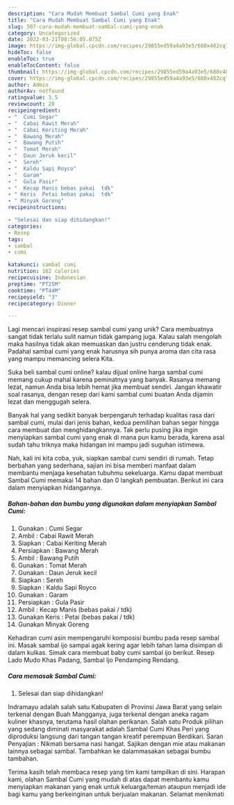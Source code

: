 ```yaml
---
description: "Cara Mudah Membuat Sambal Cumi yang Enak"
title: "Cara Mudah Membuat Sambal Cumi yang Enak"
slug: 507-cara-mudah-membuat-sambal-cumi-yang-enak
category: Uncategorized
date: 2022-03-21T08:56:05.075Z
image: https://img-global.cpcdn.com/recipes/29855ed59a4a93e5/680x482cq70/sambal-cumi-foto-resep-utama.jpg
hideToc: false
enableToc: true
enableTocContent: false
thumbnail: https://img-global.cpcdn.com/recipes/29855ed59a4a93e5/680x482cq70/sambal-cumi-foto-resep-utama.jpg
cover: https://img-global.cpcdn.com/recipes/29855ed59a4a93e5/680x482cq70/sambal-cumi-foto-resep-utama.jpg
author: Admin
authorAv: notfound
ratingvalue: 3.5
reviewcount: 20
recipeingredient:
- "  Cumi Segar"
- "  Cabai Rawit Merah"
- "  Cabai Keriting Merah"
- "  Bawang Merah"
- "  Bawang Putih"
- "  Tomat Merah"
- "  Daun Jeruk kecil"
- "  Sereh"
- "  Kaldu Sapi Royco"
- "  Garam"
- "  Gula Pasir"
- "  Kecap Manis bebas pakai  tdk"
- " Keris  Petai bebas pakai  tdk"
- " Minyak Goreng"
recipeinstructions:

- "Selesai dan siap dihidangkan!"
categories:
- Resep
tags:
- sambal
- cumi

katakunci: sambal cumi 
nutrition: 162 calories
recipecuisine: Indonesian
preptime: "PT25M"
cooktime: "PT44M"
recipeyield: "3"
recipecategory: Dinner

---
```





Lagi mencari inspirasi resep sambal cumi yang unik? Cara membuatnya sangat tidak terlalu sulit namun tidak gampang juga. Kalau salah mengolah maka hasilnya tidak akan memuaskan dan justru cenderung tidak enak. Padahal sambal cumi yang enak harusnya sih punya aroma dan cita rasa yang mampu memancing selera Kita.





Suka beli sambal cumi online? kalau dijual online harga sambal cumi memang cukup mahal karena peminatnya yang banyak. Rasanya memang lezat, namun Anda bisa lebih hemat jika membuat sendiri. Jangan khawatir soal rasanya, dengan resep dari kami sambal cumi buatan Anda dijamin lezat dan menggugah selera.

Banyak hal yang sedikit banyak berpengaruh terhadap kualitas rasa dari sambal cumi, mulai dari jenis bahan, kedua pemilihan bahan segar hingga cara membuat dan menghidangkannya. Tak perlu pusing jika ingin menyiapkan sambal cumi yang enak di mana pun kamu berada, karena asal sudah tahu triknya maka hidangan ini mampu jadi suguhan istimewa.






Nah, kali ini kita coba, yuk, siapkan sambal cumi sendiri di rumah. Tetap berbahan yang sederhana, sajian ini bisa memberi manfaat dalam membantu menjaga kesehatan tubuhmu sekeluarga. Kamu dapat membuat Sambal Cumi memakai 14 bahan dan 0 langkah pembuatan. Berikut ini cara dalam menyiapkan hidangannya.

<!--inarticleads1-->

##### Bahan-bahan dan bumbu yang digunakan dalam menyiapkan Sambal Cumi:

1. Gunakan  : Cumi Segar
1. Ambil  : Cabai Rawit Merah
1. Siapkan  : Cabai Keriting Merah
1. Persiapkan  : Bawang Merah
1. Ambil  : Bawang Putih
1. Gunakan  : Tomat Merah
1. Gunakan  : Daun Jeruk kecil
1. Siapkan  : Sereh
1. Siapkan  : Kaldu Sapi Royco
1. Gunakan  : Garam
1. Persiapkan  : Gula Pasir
1. Ambil  : Kecap Manis (bebas pakai / tdk)
1. Gunakan  Keris : Petai (bebas pakai / tdk)
1. Gunakan  Minyak Goreng


Kehadiran cumi asin mempengaruhi komposisi bumbu pada resep sambal ini. Masak sambal ijo sampai agak kering agar lebih tahan lama disimpan di dalam kulkas. Simak cara membuat baby cumi sambal ijo berikut. Resep Lado Mudo Khas Padang, Sambal Ijo Pendamping Rendang. 

<!--inarticleads2-->

##### Cara memasak Sambal Cumi:


1. Selesai dan siap dihidangkan!

Indramayu adalah salah satu Kabupaten di Provinsi Jawa Barat yang selain terkenal dengan Buah Mangganya, juga terkenal dengan aneka ragam kuliner khasnya, terutama hasil olahan perikanan. Salah satu Produk pilihan yang sedang diminati masyarakat adalah Sambal Cumi Khas Peri yang diproduksi langsung dari tangan tangan kreatif perempuan Berdikari. Saran Penyajian : Nikmati bersama nasi hangat. Sajikan dengan mie atau makanan lainnya sebagai sambal. Tambahkan ke dalammasakan sebagai bumbu tambahan. 

Terima kasih telah membaca resep yang tim kami tampilkan di sini. Harapan kami, olahan Sambal Cumi yang mudah di atas dapat membantu kamu menyiapkan makanan yang enak untuk keluarga/teman ataupun menjadi ide bagi kamu yang berkeinginan untuk berjualan makanan. Selamat menikmati

